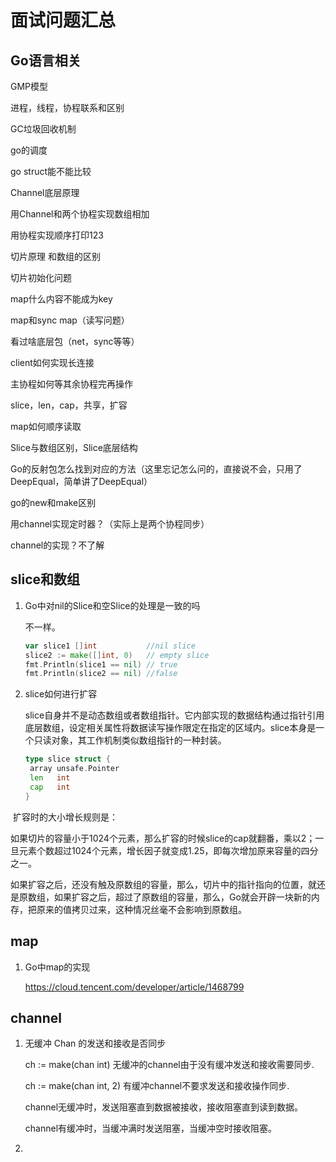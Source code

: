 # 面试问题汇总

## Go语言相关

GMP模型

进程，线程，协程联系和区别

GC垃圾回收机制

go的调度

go struct能不能比较

Channel底层原理 

  用Channel和两个协程实现数组相加 

  用协程实现顺序打印123 

  切片原理 和数组的区别 

  切片初始化问题 

  map什么内容不能成为key 

  map和sync map（读写问题） 

  看过啥底层包（net，sync等等）

client如何实现长连接

主协程如何等其余协程完再操作

slice，len，cap，共享，扩容

map如何顺序读取

Slice与数组区别，Slice底层结构

Go的反射包怎么找到对应的方法（这里忘记怎么问的，直接说不会，只用了DeepEqual，简单讲了DeepEqual）

go的new和make区别

用channel实现定时器？（实际上是两个协程同步）

channel的实现？不了解

## slice和数组

1. Go中对nil的Slice和空Slice的处理是一致的吗

   不一样。

   ```go
   var slice1 []int           //nil slice
   slice2 := make([]int, 0)   // empty slice
   fmt.Println(slice1 == nil) // true
   fmt.Println(slice2 == nil) //false
   ```

2. slice如何进行扩容

   slice自身并不是动态数组或者数组指针。它内部实现的数据结构通过指针引用底层数组，设定相关属性将数据读写操作限定在指定的区域内。slice本身是一个只读对象，其工作机制类似数组指针的一种封装。

   ```go
   type slice struct {
   	array unsafe.Pointer
   	len   int
   	cap   int
   }
   ```

​       扩容时的大小增长规则是：

​       如果切片的容量小于1024个元素，那么扩容的时候slice的cap就翻番，乘以2；一旦元素个数超过1024个元素，增长因子就变成1.25，即每次增加原来容量的四分之一。

​       如果扩容之后，还没有触及原数组的容量，那么，切片中的指针指向的位置，就还是原数组，如果扩容之后，超过了原数组的容量，那么，Go就会开辟一块新的内存，把原来的值拷贝过来，这种情况丝毫不会影响到原数组。



## map

1. Go中map的实现

   https://cloud.tencent.com/developer/article/1468799

## channel

1. 无缓冲 Chan 的发送和接收是否同步

   ch := make(chan int)   无缓冲的channel由于没有缓冲发送和接收需要同步.

   ch := make(chan int, 2) 有缓冲channel不要求发送和接收操作同步.

   channel无缓冲时，发送阻塞直到数据被接收，接收阻塞直到读到数据。

   channel有缓冲时，当缓冲满时发送阻塞，当缓冲空时接收阻塞。

2. 